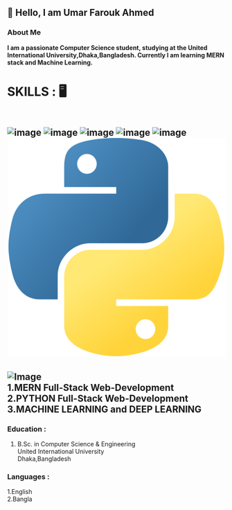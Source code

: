## 👋 Hello, I am Umar Farouk Ahmed 

### **About Me**
**I am a passionate Computer Science student, studying at the United International University,Dhaka,Bangladesh. Currently I am learning MERN stack and Machine Learning.**

# **SKILLS :** 🖥️
   ## <br> ![image](https://github.com/user-attachments/assets/36c0d0a8-8af3-44f4-b95d-c6bd5b1eba15) ![image](https://github.com/user-attachments/assets/1e82d04a-e420-4b93-9604-80c65afc1384)  ![image](https://github.com/user-attachments/assets/110e3feb-2df6-42c9-ab02-e75b00074de7)  ![image](https://github.com/user-attachments/assets/bd2b6020-bf86-4554-9c45-29999047a269)  ![image](https://github.com/user-attachments/assets/13f7ab9f-eacc-47a1-87a5-699c693aadac)  ![image](https://github.com/umar-farouk-ahmed/umar-farouk-ahmed/blob/main/python.png)
 









## <img src="https://github.com/user-attachments/assets/8637b608-79a1-4e3d-8e03-a9a1d16b808b" alt="Image" width="50"  height="50"> <br> **1.MERN Full-Stack Web-Development** <br> **2.PYTHON Full-Stack Web-Development** <br> **3.MACHINE LEARNING and DEEP LEARNING**



### Education :
1. B.Sc. in Computer Science & Engineering <br>
United International University<br>
Dhaka,Bangladesh


### Languages :
1.English<br>
2.Bangla

